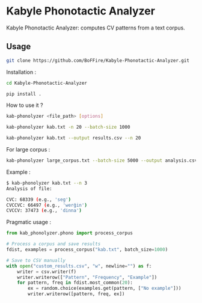 # Kabyle Phonotactic Analyzer

Kabyle Phonotactic Analyzer: computes CV patterns from a text corpus.

## Usage

```bash
git clone https://github.com/BoFFire/Kabyle-Phonotactic-Analyzer.git
```
Installation :

```bash
cd Kabyle-Phonotactic-Analyzer
```

```bash
pip install .
```

How to use it ?

```bash
kab-phonolyzer <file_path> [options]
```
```bash
kab-phonolyzer kab.txt -n 20 --batch-size 1000
```
```bash
kab-phonolyzer kab.txt --output results.csv --n 20
```
For large corpus :

```bash
kab-phonolyzer large_corpus.txt --batch-size 5000 --output analysis.csv
```

Example :

```bash
$ kab-phonolyzer kab.txt --n 3
Analysis of file:

CVC: 68339 (e.g., 'seg')
CVCCVC: 66497 (e.g., 'werǧin')
CVCCV: 37473 (e.g., 'dinna')
```

Pragmatic usage :

```python
from kab_phonolyzer.phono import process_corpus

# Process a corpus and save results
fdist, examples = process_corpus("kab.txt", batch_size=1000)

# Save to CSV manually
with open("custom_results.csv", "w", newline="") as f:
    writer = csv.writer(f)
    writer.writerow(["Pattern", "Frequency", "Example"])
    for pattern, freq in fdist.most_common(20):
        ex = random.choice(examples.get(pattern, ["No example"]))
        writer.writerow([pattern, freq, ex])
```
